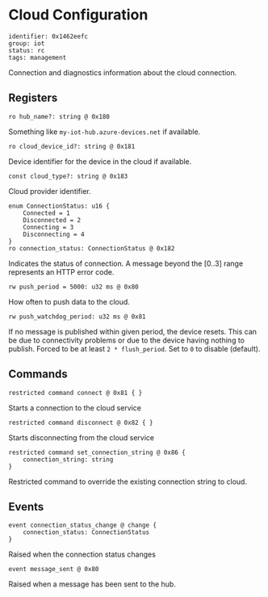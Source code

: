 # Cloud Configuration

    identifier: 0x1462eefc
    group: iot
    status: rc
    tags: management

Connection and diagnostics information about the cloud connection.

## Registers

    ro hub_name?: string @ 0x180

Something like `my-iot-hub.azure-devices.net` if available.

    ro cloud_device_id?: string @ 0x181

Device identifier for the device in the cloud if available.

    const cloud_type?: string @ 0x183

Cloud provider identifier.

    enum ConnectionStatus: u16 {
        Connected = 1
        Disconnected = 2
        Connecting = 3
        Disconnecting = 4
    }
    ro connection_status: ConnectionStatus @ 0x182

Indicates the status of connection. A message beyond the [0..3] range represents an HTTP error code.

    rw push_period = 5000: u32 ms @ 0x80

How often to push data to the cloud.

    rw push_watchdog_period: u32 ms @ 0x81

If no message is published within given period, the device resets.
This can be due to connectivity problems or due to the device having nothing to publish.
Forced to be at least `2 * flush_period`.
Set to `0` to disable (default).

## Commands

    restricted command connect @ 0x81 { }

Starts a connection to the cloud service

    restricted command disconnect @ 0x82 { }

Starts disconnecting from the cloud service

    restricted command set_connection_string @ 0x86 {
        connection_string: string
    }

Restricted command to override the existing connection string to cloud.

## Events

    event connection_status_change @ change {
        connection_status: ConnectionStatus
    }

Raised when the connection status changes

    event message_sent @ 0x80

Raised when a message has been sent to the hub.
